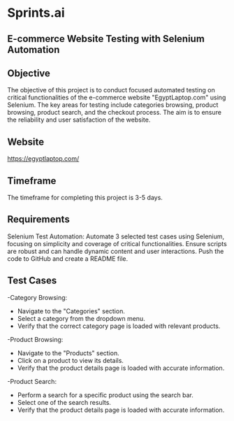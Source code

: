 # Sprints.ai


## E-commerce Website Testing with Selenium Automation


##  


## Objective

The objective of this project is to conduct focused automated testing on critical functionalities of the e-commerce website "EgyptLaptop.com" using Selenium.
The key areas for testing include categories browsing, product browsing, product search, and the checkout process. 
The aim is to ensure the reliability and user satisfaction of the website.
## Website
https://egyptlaptop.com/
## Timeframe
 The timeframe for completing this project is 3-5 days.
## Requirements
Selenium Test Automation:
Automate 3 selected test cases using Selenium, focusing on simplicity and coverage of critical functionalities.
Ensure scripts are robust and can handle dynamic content and user interactions.
Push the code to GitHub and create a README file.

## Test Cases
-Category Browsing:

- Navigate to the "Categories" section.
- Select a category from the dropdown menu.
- Verify that the correct category page is loaded with relevant products.

-Product Browsing:

- Navigate to the "Products" section.
- Click on a product to view its details.
- Verify that the product details page is loaded with accurate information.

-Product Search:

- Perform a search for a specific product using the search bar.
- Select one of the search results.
- Verify that the product details page is loaded with accurate information.



